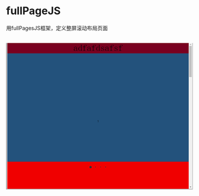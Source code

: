 # fullPageJS
用fullPagesJS框架，定义整屏滚动布局页面

<br />
<img src="https://github.com/swan313/fullpagesJS/raw/master/images/demo.png" />
